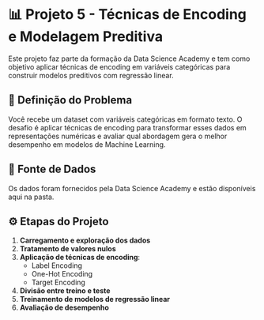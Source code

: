 # 📊 Projeto 5 - Técnicas de Encoding e Modelagem Preditiva

Este projeto faz parte da formação da Data Science Academy e tem como objetivo aplicar técnicas de encoding em variáveis categóricas para construir modelos preditivos com regressão linear.

## 🧠 Definição do Problema

Você recebe um dataset com variáveis categóricas em formato texto. O desafio é aplicar técnicas de encoding para transformar esses dados em representações numéricas e avaliar qual abordagem gera o melhor desempenho em modelos de Machine Learning.

## 📁 Fonte de Dados

Os dados foram fornecidos pela Data Science Academy e estão disponíveis aqui na pasta.

## ⚙️ Etapas do Projeto

1. **Carregamento e exploração dos dados**
2. **Tratamento de valores nulos**
3. **Aplicação de técnicas de encoding**:
   - Label Encoding
   - One-Hot Encoding
   - Target Encoding
4. **Divisão entre treino e teste**
5. **Treinamento de modelos de regressão linear**
6. **Avaliação de desempenho**

